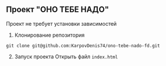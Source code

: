 ## Проект "ОНО ТЕБЕ НАДО"
Проект не требует установки зависимостей

1. Клонирование репозитория 

```git clone git@github.com:KarpovDenis74/ono-tebe-nado-fd.git```

2. Запуск проекта 
    Открыть файл 
    ```index.html```
